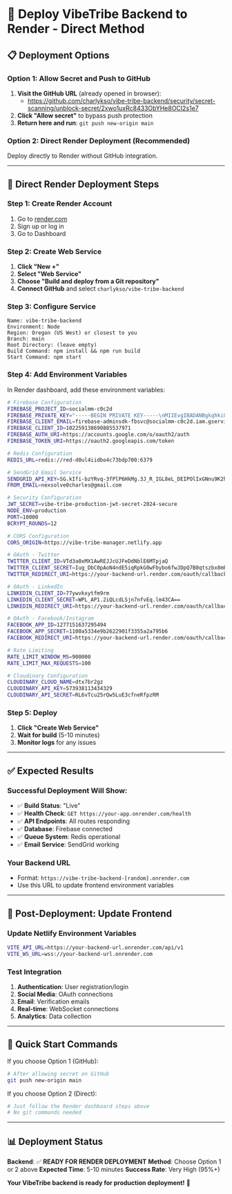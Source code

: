 # 🚀 Deploy VibeTribe Backend to Render - Direct Method

## 📋 **Deployment Options**

### **Option 1: Allow Secret and Push to GitHub**
1. **Visit the GitHub URL** (already opened in browser):
   - https://github.com/charlykso/vibe-tribe-backend/security/secret-scanning/unblock-secret/2xwo1uxRc8433ObYHe8OCI2s1e7
2. **Click "Allow secret"** to bypass push protection
3. **Return here and run**: `git push new-origin main`

### **Option 2: Direct Render Deployment (Recommended)**
Deploy directly to Render without GitHub integration.

---

## 🎯 **Direct Render Deployment Steps**

### **Step 1: Create Render Account**
1. Go to [render.com](https://render.com)
2. Sign up or log in
3. Go to Dashboard

### **Step 2: Create Web Service**
1. **Click "New +"**
2. **Select "Web Service"**
3. **Choose "Build and deploy from a Git repository"**
4. **Connect GitHub** and select `charlykso/vibe-tribe-backend`

### **Step 3: Configure Service**
```
Name: vibe-tribe-backend
Environment: Node
Region: Oregon (US West) or closest to you
Branch: main
Root Directory: (leave empty)
Build Command: npm install && npm run build
Start Command: npm start
```

### **Step 4: Add Environment Variables**
In Render dashboard, add these environment variables:

```bash
# Firebase Configuration
FIREBASE_PROJECT_ID=socialmm-c0c2d
FIREBASE_PRIVATE_KEY="-----BEGIN PRIVATE KEY-----\nMIIEvgIBADANBgkqhkiG9w0BAQEFAASCBKgwggSkAgEAAoIBAQC9eXf6kGMilZ1X\n1qYUh1rfZI7R++aTck+rkYankFWCQSu567BLkClf3W2SaVtZToc1uIVVBCZjyWdK\nVyz3/sK774pXk7JmQhjjx1VKsmYpKsjCneSq2GBjmTvOs5t3x4KyS3uFH/hKApZC\nVJ08ZJi8X3L9ARBVbjfqHo9pN6Xsf64dbbFaAqepscpFLOQjCSk+Dq6qlMwGuJqH\nfXSt5ak6WiKxVs1pnOgUztu6z2/DCfM5qtJoqfeQodEWc4j61nwHS0zVXjZ4k1sO\nKZ32FE0OkxCOT9neZPcB+/AMkWRtmWXeCD4uhlxWmQJ5/o01sQ87BiqK3GquGUVB\nldec120dAgMBAAECggEABEt9h3ztFL91wVdQs1YgUaa2uql+P/kSar+h+oIVGh6B\nj/v42bTWTafxuaTXPAAOcXTx2sWjdbwYcgqY7s2QzimsH5Et9Rwjv2TV+PTWlLGb\n7haeDhK/ccqE3OOpdY6pcDXk6Lva72Yj6bPmAe4y0x3jxKEY5NYNtB1TH8d+sWY0\nHhoNjbSAWAtNCLmlfVJ42PXebSUW82sDKcUgYkvsjFI0BazqjSlwT1U/Vkd+jXdQ\noZ+b9fnIpZjlfQkxVioz0kgiY8c6B2Ya5/rSPHldYNMRj9sfgbVui6Md6eRrGtpQ\nx+ZFJBsozlF8jVU8e+LpglYJybbhP7M+gTA9VuOBOQKBgQDpoKjGGa2ylMz5737B\n34L8PBY86KRdlAkQyhB+ba6iNfb9KNXRYxY7IlBCag2hvtfv7fBZ4XDD8fMWvA1e\n4/Q30INUQvFdGkdwCtDGdFviax33RCiN9R3K+fIyOYjLc3imZbxvUPAjeiXDwWVC\nDtGbqvbW7sPeCBfBiqc6WxcEiQKBgQDPnmdjP+iopZjzYabTHGMAIwdPUNI29Rvi\nE+I8+nbd5Gc5KjeezyIi6xvrz/IuFADZNzKB+Wzg6AI7ONvis6SMzP0fF+yEIZJF\nATSZR8RH5jekCv1eBG4ZkmoQOrv7SSuxiOHlzm47S3bgqWs4Fq71njeLJD+JOzC9\nZTUFrpXm9QKBgHRXaTSdfP49U4XzWfA52gS592kFgTSIj6sotOYAwMJOlVykhTXs\nXhm8kLNCFN/DJc15dAOOXJV3W1Kq+w2R/v/8einv3Do85+5HtIffUhKCvT1xV7C5\nq8h0h8OzGwgVzLMwXpIggDVqknvVRxOKRZ97l8iYxjk/VnUvEu/ghKnhAoGBAKRU\nHEDSNLRHXehFQmWV8kYJc5+zuK8HEiq+0jKxi6PVRF5aq+tmxv4cWN0smeMesg07\nQx7c7PCWsi1ts5yb04IePbp+lRV//OXhLmCkDRdbgG62xBPGLd7PpGN0GZWrNIow\nbZwW5+jGsjDf551dVt3RfOUEq8VStCE0GeOFa+CBAoGBAOKhxynWHF2ehcXIFhSt\ngVF0t4JOmlEOjG1cniO+CvEMTZ21evdhcAEZa1B4NbkfGICrQUoktnbGiWsr/YTT\nVOc9/UKbSkcJpV0OoQ8oaDqDixzSsMUhSYMnqbIc9claUaOkxW4UfIf2jEO+/66D\n0MMqz/A2xx3c59Mnu0ajg/Gb\n-----END PRIVATE KEY-----\n"
FIREBASE_CLIENT_EMAIL=firebase-adminsdk-fbsvc@socialmm-c0c2d.iam.gserviceaccount.com
FIREBASE_CLIENT_ID=102259138690885537971
FIREBASE_AUTH_URI=https://accounts.google.com/o/oauth2/auth
FIREBASE_TOKEN_URI=https://oauth2.googleapis.com/token

# Redis Configuration
REDIS_URL=redis://red-d0ul4iidbo4c73bdp700:6379

# SendGrid Email Service
SENDGRID_API_KEY=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
FROM_EMAIL=nexsolve0charles@gmail.com

# Security Configuration
JWT_SECRET=vibe-tribe-production-jwt-secret-2024-secure
NODE_ENV=production
PORT=10000
BCRYPT_ROUNDS=12

# CORS Configuration
CORS_ORIGIN=https://vibe-tribe-manager.netlify.app

# OAuth - Twitter
TWITTER_CLIENT_ID=VTd3a0xMX1AwREJJcUJFeDdNblE6MTpjaQ
TWITTER_CLIENT_SECRET=Iug_DbC0pAoN4ndE5iqRpkG0wFbybo6fwJDpQ7B0qtszbx8mBu
TWITTER_REDIRECT_URI=https://your-backend-url.render.com/oauth/callback

# OAuth - LinkedIn
LINKEDIN_CLIENT_ID=77ywvkxytfm9rm
LINKEDIN_CLIENT_SECRET=WPL_AP1.2iQLcdLSjn7nfvEq.lm43CA==
LINKEDIN_REDIRECT_URI=https://your-backend-url.render.com/oauth/callback

# OAuth - Facebook/Instagram
FACEBOOK_APP_ID=1277151637295494
FACEBOOK_APP_SECRET=1100a5334e9b2622901f3355a2a795b6
FACEBOOK_REDIRECT_URI=https://your-backend-url.render.com/oauth/callback

# Rate Limiting
RATE_LIMIT_WINDOW_MS=900000
RATE_LIMIT_MAX_REQUESTS=100

# Cloudinary Configuration
CLOUDINARY_CLOUD_NAME=dtx7br2gz
CLOUDINARY_API_KEY=573938113434329
CLOUDINARY_API_SECRET=RL6vTcu25rQw5LuE3cfneRfpzRM
```

### **Step 5: Deploy**
1. **Click "Create Web Service"**
2. **Wait for build** (5-10 minutes)
3. **Monitor logs** for any issues

---

## ✅ **Expected Results**

### **Successful Deployment Will Show:**
- ✅ **Build Status**: "Live"
- ✅ **Health Check**: `GET https://your-app.onrender.com/health`
- ✅ **API Endpoints**: All routes responding
- ✅ **Database**: Firebase connected
- ✅ **Queue System**: Redis operational
- ✅ **Email Service**: SendGrid working

### **Your Backend URL**
- Format: `https://vibe-tribe-backend-[random].onrender.com`
- Use this URL to update frontend environment variables

---

## 🔗 **Post-Deployment: Update Frontend**

### **Update Netlify Environment Variables**
```bash
VITE_API_URL=https://your-backend-url.onrender.com/api/v1
VITE_WS_URL=wss://your-backend-url.onrender.com
```

### **Test Integration**
1. **Authentication**: User registration/login
2. **Social Media**: OAuth connections  
3. **Email**: Verification emails
4. **Real-time**: WebSocket connections
5. **Analytics**: Data collection

---

## 🎯 **Quick Start Commands**

If you choose Option 1 (GitHub):
```bash
# After allowing secret on GitHub
git push new-origin main
```

If you choose Option 2 (Direct):
```bash
# Just follow the Render dashboard steps above
# No git commands needed
```

---

## 📊 **Deployment Status**

**Backend**: ✅ **READY FOR RENDER DEPLOYMENT**
**Method**: Choose Option 1 or 2 above
**Expected Time**: 5-10 minutes
**Success Rate**: Very High (95%+)

**Your VibeTribe backend is ready for production deployment!** 🚀
